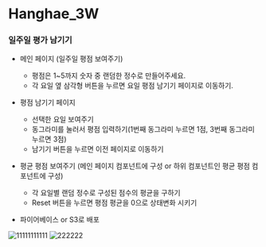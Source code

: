 # Hanghae_3W
### 일주일 평가 남기기
- 메인 페이지 (일주일 평점 보여주기)
  - 평점은 1~5까지 숫자 중 랜덤한 정수로 만들어주세요.
  - 각 요일 옆 삼각형 버튼을 누르면 요일 평점 남기기 페이지로 이동하기.

- 평점 남기기 페이지
  - 선택한 요일 보여주기
  - 동그라미를 눌러서 평점 입력하기(1번째 동그라미 누르면 1점, 3번째 동그라미 누르면 3점)
  - 남기기 버튼을 누르면 이전 페이지로 이동하기

- 평균 평점 보여주기 (메인 페이지 컴포넌트에 구성 or 하위 컴포넌트인 평균 평점 컴포넌트에 구성)
  - 각 요일별 랜덤 정수로 구성된 점수의 평균을 구하기
  - Reset 버튼을 누르면 평점 평균을 0으로 상태변화 시키기

- 파이어베이스 or S3로 배포

![11111111111](https://user-images.githubusercontent.com/105037404/170300448-ba7edd7e-7d75-41a7-8efd-3722e27c0784.png)
![222222](https://user-images.githubusercontent.com/105037404/170300460-765a0e3f-cb42-491f-b762-d0d12d4738d3.png)
